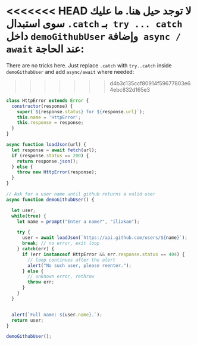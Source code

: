 
<<<<<<< HEAD
لا توجد حيل هنا. ما عليك سوى استبدال `.catch` بـ` try ... catch` داخل `demoGithubUser` وإضافة` async / await` عند الحاجة:
=======
There are no tricks here. Just replace `.catch` with `try..catch` inside `demoGithubUser` and add `async/await` where needed:
>>>>>>> d4b3c135ccf80914f59677803e64ebc832d165e3

```js run
class HttpError extends Error {
  constructor(response) {
    super(`${response.status} for ${response.url}`);
    this.name = 'HttpError';
    this.response = response;
  }
}

async function loadJson(url) {
  let response = await fetch(url);
  if (response.status == 200) {
    return response.json();
  } else {
    throw new HttpError(response);
  }
}

// Ask for a user name until github returns a valid user
async function demoGithubUser() {

  let user;
  while(true) {
    let name = prompt("Enter a name?", "iliakan");

    try {
      user = await loadJson(`https://api.github.com/users/${name}`);
      break; // no error, exit loop
    } catch(err) {
      if (err instanceof HttpError && err.response.status == 404) {
        // loop continues after the alert
        alert("No such user, please reenter.");
      } else {
        // unknown error, rethrow
        throw err;
      }
    }      
  }


  alert(`Full name: ${user.name}.`);
  return user;
}

demoGithubUser();
```
